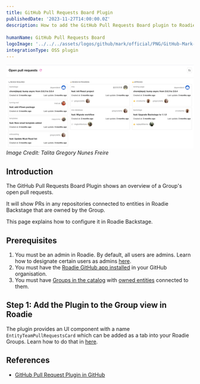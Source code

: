 ```yaml
---
title: GitHub Pull Requests Board Plugin
publishedDate: '2023-11-27T14:00:00.0Z'
description: How to add the GitHub Pull Requests Board plugin to Roadie.

humanName: GitHub Pull Requests Board
logoImage: '../../../assets/logos/github/mark/official/PNG/GitHub-Mark-120px-plus.png'
integrationType: OSS plugin
---
```


![GitHub Pull Requests Board Plugin](./github-pr-board.png)
*Image Credit: Talita Gregory Nunes Freire*
## Introduction

The GitHub Pull Requests Board Plugin shows an overview of a Group's open pull requests. 

It will show PRs in any repositories connected to entities in Roadie Backstage that are owned by the Group.

This page explains how to configure it in Roadie Backstage.

## Prerequisites

1. You must be an admin in Roadie. By default, all users are admins. Learn how to designate certain users as admins [here](/docs/getting-started/create-admin-group/).
2. You must have the [Roadie GitHub app installed](/docs/getting-started/adding-a-catalog-item/) in your GitHub organisation.
3. You must have [Groups in the catalog](/docs/getting-started/teams/#creating-users-and-groups) with [owned entities](https://backstage.io/docs/features/software-catalog/descriptor-format/#specowner-required) connected to them. 

## Step 1: Add the Plugin to the Group view in Roadie

The plugin provides an UI component with a name `EntityTeamPullRequestsCard` which can be added as a tab into your Roadie Groups. Learn how to do that in [here](/docs/details/updating-the-ui/).


## References

- [GitHub Pull Request Plugin in GitHub](https://github.com/backstage/community-plugins/tree/main/workspaces/github-pull-requests-board/plugins/github-pull-requests-board)
